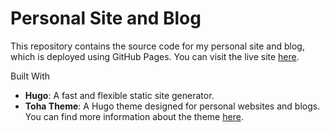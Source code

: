 # Personal Site and Blog

This repository contains the source code for my personal site and blog, which is deployed using GitHub Pages. You can visit the live site [here](https://sk3pper.github.io/#).

Built With

- **Hugo**: A fast and flexible static site generator.
- **Toha Theme**: A Hugo theme designed for personal websites and blogs. You can find more information about the theme [here](https://github.com/hugo-toha/toha).
